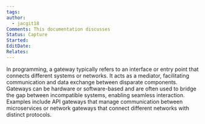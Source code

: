 ```yaml
---
tags: 
author:
  - jacgit18
Comments: This documentation discusses
Status: Capture
Started: 
EditDate: 
Relates:
---
```

In programming, a gateway typically refers to an interface or entry point that connects different systems or networks. It acts as a mediator, facilitating communication and data exchange between disparate components. Gateways can be hardware or software-based and are often used to bridge the gap between incompatible systems, enabling seamless interaction. Examples include API gateways that manage communication between microservices or network gateways that connect different networks with distinct protocols.